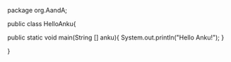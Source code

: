 package org.AandA;

public class HelloAnku{

public static void main(String [] anku){
System.out.println("Hello Anku!");
}

}
